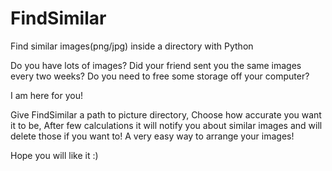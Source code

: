 # FindSimilar
Find similar images(png/jpg) inside a directory with Python

Do you have lots of images?
Did your friend sent you the same images every two weeks?
Do you need to free some storage off your computer?

I am here for you!

Give FindSimilar a path to picture directory, 
Choose how accurate you want it to be,
After few calculations it will notify you about similar images and will delete those if you want to!
A very easy way to arrange your images!

Hope you will like it :)
